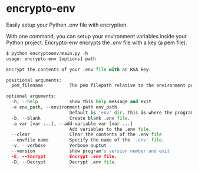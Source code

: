 # encrypto-env
Easily setup your Python .env file with encryption.

With one command, you can setup your environment variables inside your Python project. Encrypto-env encrypts the *.env* file with a key (a pem file). 


```python
$ python encryptoenv/main.py -h
usage: encrypto-env [options] path

Encrypt the contents of your .env file with an RSA key.

positional arguments:
  pem_filename          The pem filepath relative to the environment path folder

optional arguments:
  -h, --help            show this help message and exit
  -e env_path, --environment-path env_path
                        Default is 'env' dir. This is where the program looks for the pem.
  -b, --blank           Create blank .env file.
  -a var [var ...], --add-variable var [var ...]
                        Add variables to the .env file.
  --clear               Clear the contents of the .env file
  --envfile name        Specify the name of the '.env' file.
  -v, --verbose         Verbose ouptut
  --version             show program's version number and exit
  -E, --Encrypt         Encrypt .env file.
  -D, --Decrypt         Decrypt .env file.
  ```